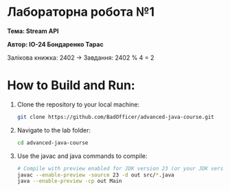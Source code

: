 # Лабораторна робота №1
**Тема: Stream API**

**Автор: IO-24 Бондаренко Тарас**

Залікова книжка: 2402 -> Завдання: 2402 % 4 = 2
# How to Build and Run:
1. Clone the repository to your local machine:
   ```bash
   git clone https://github.com/BadOfficer/advanced-java-course.git
   ```
2. Navigate to the lab folder:
   ```bash
   cd advanced-java-course
   ```
3. Use the javac and java commands to compile:
   ```bash
   # Compile with preview enabled for JDK version 23 (or your JDK version)
   javac --enable-preview -source 23 -d out src/*.java
   java --enable-preview -cp out Main
   ```